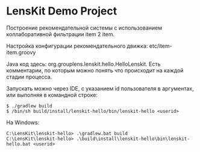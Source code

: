 # LensKit Demo Project

Построение рекомендательной системы с использованием коллаборативной фильтрации item 2 item.

Настройка конфигурации рекомендательного движка: etc/item-item.groovy

Java код здесь: org.grouplens.lenskit.hello.HelloLenskit. Есть комментарии, по которым можно понять что происходит на каждой стадии процесса.

Запускать можно через IDE, с указанием id пользователя в аргументах, или выполняя в командной строке:

	$ ./gradlew build
	$ /bin/sh build/install/lenskit-hello/bin/lenskit-hello <userid>

На Windows:

	C:\LensKit\lenskit-hello> .\gradlew.bat build
	C:\LensKit\lenskit-hello> .\build\install\lenskit-hello\bin\lenskit-hello.bat <userid>
    
    
[LensKit]: http://lenskit.org
[gradle]: http://gradle.org
[mailing list]: https://wwws.cs.umn.edu/mm-cs/listinfo/lenskit
[LensKitRS]: http://twitter.com/LensKitRS
